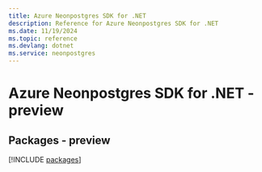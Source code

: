 ```yaml
---
title: Azure Neonpostgres SDK for .NET
description: Reference for Azure Neonpostgres SDK for .NET
ms.date: 11/19/2024
ms.topic: reference
ms.devlang: dotnet
ms.service: neonpostgres
---
```

# Azure Neonpostgres SDK for .NET - preview
## Packages - preview
[!INCLUDE [packages](neonpostgres-index.md)]